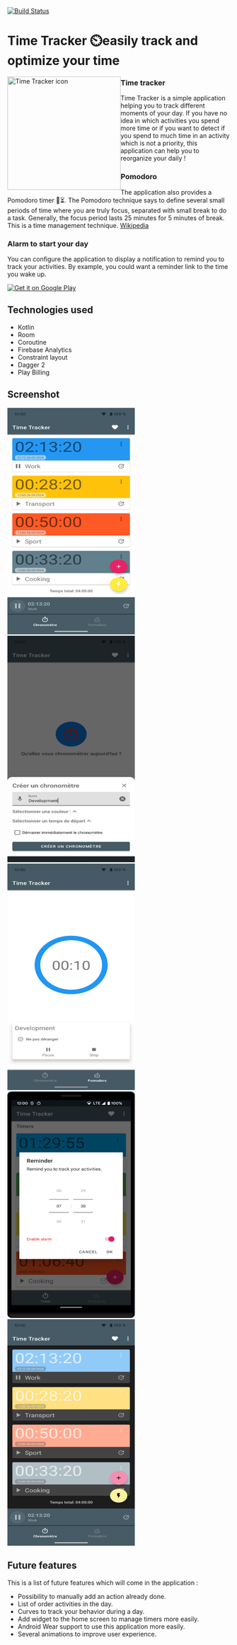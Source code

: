 [![Build Status](https://travis-ci.org/bowserf/behaviortracker.svg?branch=dev)](https://travis-ci.org/bowserf/behaviortracker)

# Time Tracker ⏲️easily track and optimize your time

<img
    src="https://raw.githubusercontent.com/bowserf/behaviortracker/dev/resources/playstore/high_res_icon/ic_launcher-web.png"
    align="left"
    width="256"
    height="256"
    title="Time Tracker icon">

### Time tracker

Time Tracker is a simple application helping you to track different moments of your day. If you have
no idea in which activities you spend more time or if you want to detect if you spend to much time
in an activity which is not a priority, this application can help you to reorganize your daily !

### Pomodoro

The application also provides a Pomodoro timer 🍅⏳. The Pomodoro technique says to define several
small periods of time where you are truly focus, separated with small break to do a task. Generally,
the focus period lasts 25 minutes for 5 minutes of break. This is a time management technique.
[Wikipedia](https://en.wikipedia.org/wiki/Pomodoro_Technique)

### Alarm to start your day

You can configure the application to display a notification to remind you to track your activities.
By example, you could want a reminder link to the time you wake up.

<a href='https://play.google.com/store/apps/details?id=fr.bowser.time&pcampaignid=MKT-Other-global-all-co-prtnr-py-PartBadge-Mar2515-1'>
    <img
        alt='Get it on Google Play'
        src='https://play.google.com/intl/en_us/badges/images/generic/en_badge_web_generic.png'
        height="80"/>
</a>

## Technologies used

- Kotlin
- Room
- Coroutine
- Firebase Analytics
- Constraint layout
- Dagger 2
- Play Billing

## Screenshot

<img
    src="https://raw.githubusercontent.com/bowserf/behaviortracker/dev/resources/playstore/screenshot/smartphone/en/timer_list.png"
    width="288"
    height="512"
    title="Timers list">
<img
    src="https://raw.githubusercontent.com/bowserf/behaviortracker/dev/resources/playstore/screenshot/smartphone/en/create_timer.png"
    width="288"
    height="512"
    title="Create a timer">
<img
    src="https://raw.githubusercontent.com/bowserf/behaviortracker/dev/resources/playstore/screenshot/smartphone/en/pomodoro.png"
    width="288"
    height="512"
    title="Create a timer">
<img
    src="https://raw.githubusercontent.com/bowserf/behaviortracker/dev/resources/playstore/screenshot/smartphone/en/set_alarm.png"
    width="288"
    height="512"
    title="Timers list">
<img
    src="https://raw.githubusercontent.com/bowserf/behaviortracker/dev/resources/playstore/screenshot/smartphone/en/timer_list_dark.png"
    width="288"
    height="512"
    title="Timers list">

## Future features

This is a list of future features which will come in the application :

- Possibility to manually add an action already done.
- List of order activities in the day.
- Curves to track your behavior during a day.
- Add widget to the home screen to manage timers more easily.
- Android Wear support to use this application more easily.
- Several animations to improve user experience.
